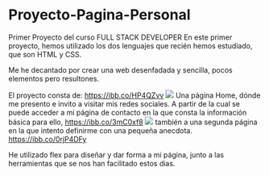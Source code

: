 # Proyecto-Pagina-Personal
Primer Proyecto del curso FULL STACK DEVELOPER
En este primer proyecto, hemos utilizado los dos lenguajes que recién hemos estudiado,
que son HTML y CSS.



Me he decantado por crear una web desenfadada y sencilla, pocos elementos pero resultones.

El proyecto consta de:
https://ibb.co/HP4QZvv
<img src=img/Screenshot_index1.jpg>
Una página Home, dónde me presento e invito a visitar mis redes sociales. A partir de la cual se puede acceder a mi página de contacto en la que consta la información básica para ello,
https://ibb.co/3mC0xf8
<img src=img/Screenshot_index2.jpg> 
 también a una segunda página en la que intento definirme con una pequeña anecdota.
https://ibb.co/0rjP4DFy

He utilizado flex para diseñar y dar forma a mi página, junto a las herramientas que se nos han facilitado estos dias.

